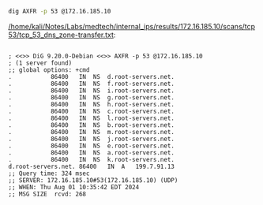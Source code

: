 ```bash
dig AXFR -p 53 @172.16.185.10
```

[/home/kali/Notes/Labs/medtech/internal_ips/results/172.16.185.10/scans/tcp53/tcp_53_dns_zone-transfer.txt](file:///home/kali/Notes/Labs/medtech/internal_ips/results/172.16.185.10/scans/tcp53/tcp_53_dns_zone-transfer.txt):

```

; <<>> DiG 9.20.0-Debian <<>> AXFR -p 53 @172.16.185.10
; (1 server found)
;; global options: +cmd
.			86400	IN	NS	d.root-servers.net.
.			86400	IN	NS	f.root-servers.net.
.			86400	IN	NS	i.root-servers.net.
.			86400	IN	NS	g.root-servers.net.
.			86400	IN	NS	h.root-servers.net.
.			86400	IN	NS	c.root-servers.net.
.			86400	IN	NS	l.root-servers.net.
.			86400	IN	NS	b.root-servers.net.
.			86400	IN	NS	m.root-servers.net.
.			86400	IN	NS	j.root-servers.net.
.			86400	IN	NS	e.root-servers.net.
.			86400	IN	NS	a.root-servers.net.
.			86400	IN	NS	k.root-servers.net.
d.root-servers.net.	86400	IN	A	199.7.91.13
;; Query time: 324 msec
;; SERVER: 172.16.185.10#53(172.16.185.10) (UDP)
;; WHEN: Thu Aug 01 10:35:42 EDT 2024
;; MSG SIZE  rcvd: 268



```
